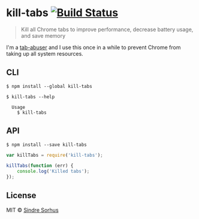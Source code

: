 # kill-tabs [![Build Status](https://travis-ci.org/sindresorhus/kill-tabs.svg?branch=master)](https://travis-ci.org/sindresorhus/kill-tabs)

> Kill all Chrome tabs to improve performance, decrease battery usage, and save memory

I'm a [tab-abuser](https://cloud.githubusercontent.com/assets/170270/8513617/4290e966-2373-11e5-98d1-37560c2498e3.png) and I use this once in a while to prevent Chrome from taking up all system resources.


## CLI

```
$ npm install --global kill-tabs
```

```
$ kill-tabs --help

  Usage
    $ kill-tabs
```


## API

```
$ npm install --save kill-tabs
```

```js
var killTabs = require('kill-tabs');

killTabs(function (err) {
	console.log('Killed tabs');
});
```


## License

MIT © [Sindre Sorhus](http://sindresorhus.com)
